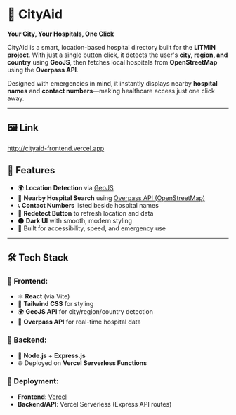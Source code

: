 # 📍 CityAid

**Your City, Your Hospitals, One Click**

CityAid is a smart, location-based hospital directory built for the **LITMIN project**. With just a single button click, it detects the user's **city, region, and country** using **GeoJS**, then fetches local hospitals from **OpenStreetMap** using the **Overpass API**.

Designed with emergencies in mind, it instantly displays nearby **hospital names** and **contact numbers**—making healthcare access just one click away.

---

## 🖼️ Link

http://cityaid-frontend.vercel.app

## 🚀 Features

- 🌍 **Location Detection** via [GeoJS](https://www.geojs.io)
- 🏥 **Nearby Hospital Search** using [Overpass API (OpenStreetMap)](https://overpass-api.de/)
- 📞 **Contact Numbers** listed beside hospital names
- 🔁 **Redetect Button** to refresh location and data
- 🌑 **Dark UI** with smooth, modern styling
- 🧠 Built for accessibility, speed, and emergency use

---

## 🛠️ Tech Stack

### 🔧 Frontend:
- ⚛️ **React** (via Vite)
- 🎨 **Tailwind CSS** for styling
- 🌍 **GeoJS API** for city/region/country detection
- 🏥 **Overpass API** for real-time hospital data

### 🔧 Backend:
- 🚀 **Node.js** + **Express.js**
- 🌐 Deployed on **Vercel Serverless Functions**

### 🚀 Deployment:
- **Frontend**: [Vercel](https://vercel.com)
- **Backend/API**: Vercel Serverless (Express API routes)
